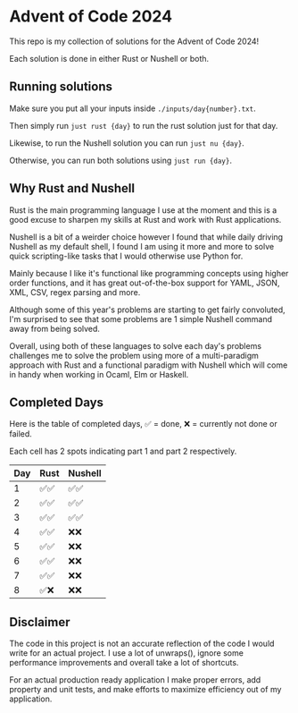 # Advent of Code 2024

This repo is my collection of solutions for the Advent of Code 2024!

Each solution is done in either Rust or Nushell or both.

## Running solutions

Make sure you put all your inputs inside `./inputs/day{number}.txt`.

Then simply run `just rust {day}` to run the rust solution just for that day.

Likewise, to run the Nushell solution you can run `just nu {day}`.

Otherwise, you can run both solutions using `just run {day}`.

## Why Rust and Nushell

Rust is the main programming language I use at the moment and this is a good
excuse to sharpen my skills at Rust and work with Rust applications.

Nushell is a bit of a weirder choice however I found that while daily driving
Nushell as my default shell, I found I am using it more and more to solve quick
scripting-like tasks that I would otherwise use Python for.

Mainly because I like it's functional like programming concepts using higher
order functions, and it has great out-of-the-box support for YAML, JSON, XML,
CSV, regex parsing and more.

Although some of this year's problems are starting to get fairly convoluted, I'm
surprised to see that some problems are 1 simple Nushell command away from being
solved.

Overall, using both of these languages to solve each day's problems challenges
me to solve the problem using more of a multi-paradigm approach with Rust and a
functional paradigm with Nushell which will come in handy when working in Ocaml,
Elm or Haskell.

## Completed Days

Here is the table of completed days,
✅ = done, ❌ = currently not done or failed.

Each cell has 2 spots indicating part 1 and part 2 respectively.

| Day | Rust | Nushell |
| --- | ---- | ------- |
| 1   | ✅✅ | ✅✅    |
| 2   | ✅✅ | ✅✅    |
| 3   | ✅✅ | ✅✅    |
| 4   | ✅✅ | ❌❌    |
| 5   | ✅✅ | ❌❌    |
| 6   | ✅✅ | ❌❌    |
| 7   | ✅✅ | ❌❌    |
| 8   | ✅❌ | ❌❌    |



## Disclaimer

The code in this project is not an accurate reflection of the code I would write
for an actual project. I use a lot of unwraps(), ignore some performance
improvements and overall take a lot of shortcuts.

For an actual production ready application I make proper errors, add property
and unit tests, and make efforts to maximize efficiency out of my application.

